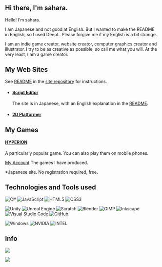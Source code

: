 ## Hi there, I'm sahara.

Hello! I'm sahara.

I am Japanese and not good at English. But I wanted to make the README in English, so I used DeepL. Please forgive me if my English is a bit strange.

I am an indie game creator, website creator, computer graphics creator and illustrator. I try to be as creative as possible, so call me what you will. At the very least, I am a game creator.

## My Web Sites
See [README](https://github.com/sahara581/site/blob/main/README.md) in the [site repository](https://github.com/sahara581/site) for instructions.
* #### [Script Editor](https://sahara581.github.io/site/Script/index.html)

  The site is in Japanese, with an English explanation in the [README](https://github.com/sahara581/site/blob/main/README.md).
* #### [2D Platformer](https://sahara581.github.io/site/PlatformerGame/index.html)

## My Games
#### [HYPERION](https://unityroom.com/games/hyperion)
A particularly popular game. You can also play them on mobile phones.

[My Account](https://unityroom.com/users/xvo0mbq61sgep8hr4ukj)
The games I have produced.

*Japanese site. No registration required, free.


## Technologies and Tools used
![C#](https://img.shields.io/badge/-C_SHARP-000000.svg?logo=C&style=for-the-badge)
![JavaScript](https://img.shields.io/badge/-JavaScript-000000.svg?logo=JAVASCRIPT&style=for-the-badge)
![HTML5](https://img.shields.io/badge/-HTML5-000000.svg?logo=HTML5&style=for-the-badge)
![CSS3](https://img.shields.io/badge/-CSS3-000000.svg?logo=CSS3&style=for-the-badge)

![Unity](https://img.shields.io/badge/-Unity-000000.svg?logo=unity&style=for-the-badge)
![Unreal Engine](https://img.shields.io/badge/-Unreal_Engine-000000.svg?logo=UNREALENGINE&style=for-the-badge)
![Scratch](https://img.shields.io/badge/-Scratch-000000.svg?logo=SCRATCH&style=for-the-badge)
![Blender](https://img.shields.io/badge/-Blender-000000.svg?logo=BLENDER&style=for-the-badge)
![GIMP](https://img.shields.io/badge/-GIMP-000000.svg?logo=GIMP&style=for-the-badge)
![Inkscape](https://img.shields.io/badge/-Inkscape-000000.svg?logo=INKSCAPE&style=for-the-badge)
![Visual Studio Code](https://img.shields.io/badge/-Visual_Studio_Code-000000.svg?logo=VISUALSTUDIOCODE&style=for-the-badge)
![GitHub](https://img.shields.io/badge/-GitHub-000000.svg?logo=GITHUB&style=for-the-badge)

![Windows](https://img.shields.io/badge/-Windows-000000.svg?logo=WINDOWS&style=for-the-badge)
![NVIDIA](https://img.shields.io/badge/-NVIDIA-000000.svg?logo=NVIDIA&style=for-the-badge)
![INTEL](https://img.shields.io/badge/-Intel-000000.svg?logo=INTEL&style=for-the-badge)

## Info
![](https://github-readme-stats.vercel.app/api?username=sahara581&show_icons=true&locale=en)

![](https://github-readme-stats.vercel.app/api/top-langs?username=sahara581&show_icons=true&locale=en&layout=compact)
